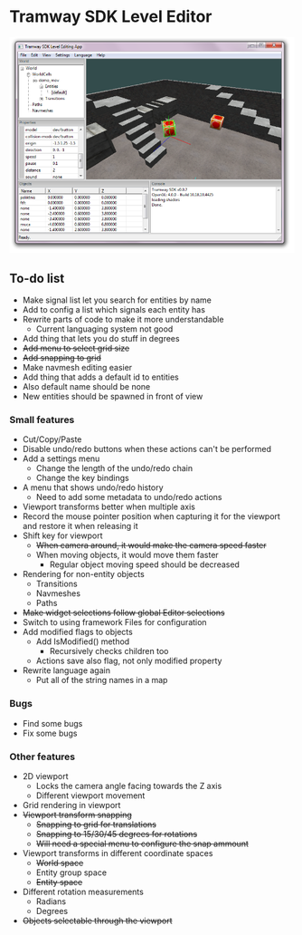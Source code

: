 # Tramway SDK Level Editor

![screenshot01.png](docs/screenshot01.png)

## To-do list

- Make signal list let you search for entities by name
- Add to config a list which signals each entity has
- Rewrite parts of code to make it more understandable
	- Current languaging system not good
- Add thing that lets you do stuff in degrees
- ~~Add menu to select grid size~~
- ~~Add snapping to grid~~
- Make navmesh editing easier
- Add thing that adds a default id to entities
- Also default name should be none
- New entities should be spawned in front of view

### Small features
- Cut/Copy/Paste
- Disable undo/redo buttons when these actions can't be performed
- Add a settings menu
	- Change the length of the undo/redo chain
	- Change the key bindings
- A menu that shows undo/redo history
	- Need to add some metadata to undo/redo actions
- Viewport transforms better when multiple axis
- Record the mouse pointer position when capturing it for the viewport and restore it when releasing it
- Shift key for viewport
	- ~~When camera around, it would make the camera speed faster~~
	- When moving objects, it would move them faster
		- Regular object moving speed should be decreased
- Rendering for non-entity objects
	- Transitions
	- Navmeshes
	- Paths
- ~~Make widget selections follow global Editor selections~~
- Switch to using framework Files for configuration
- Add modified flags to objects
	- Add IsModified() method
		- Recursively checks children too
	- Actions save also flag, not only modified property
- Rewrite language again
	- Put all of the string names in a map


### Bugs
- Find some bugs
- Fix some bugs
	
### Other features
- 2D viewport
	- Locks the camera angle facing towards the Z axis
	- Different viewport movement
- Grid rendering in viewport
- ~~Viewport transform snapping~~
	- ~~Snapping to grid for translations~~
	- ~~Snapping to 15/30/45 degrees for rotations~~
	- ~~Will need a special menu to configure the snap ammount~~
- Viewport transforms in different coordinate spaces
	- ~~World space~~
	- Entity group space
	- ~~Entity space~~
- Different rotation measurements
	- Radians
	- Degrees
- ~~Objects selectable through the viewport~~
